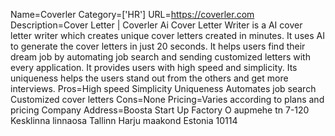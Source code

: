 Name=Coverler
Category=['HR']
URL=https://coverler.com
Description=Cover Letter | Coverler Ai Cover Letter Writer is a AI cover letter writer which creates unique cover letters created in minutes. It uses AI to generate the cover letters in just 20 seconds. It helps users find their dream job by automating job search and sending customized letters with every application. It provides users with high speed and simplicity. Its uniqueness helps the users stand out from the others and get more interviews.
Pros=High speed Simplicity Uniqueness Automates job search Customized cover letters
Cons=None
Pricing=Varies according to plans and pricing
Company Address=Boosta Start Up Factory O aupmehe tn 7-120 Kesklinna linnaosa Tallinn Harju maakond Estonia 10114
